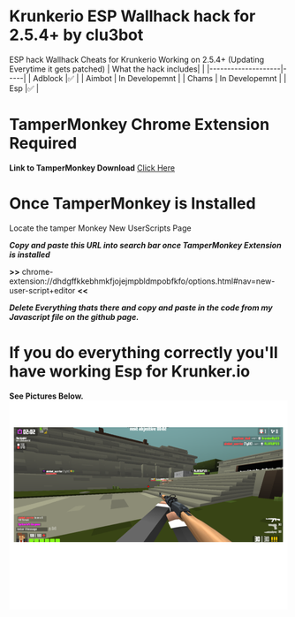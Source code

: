 # Krunkerio ESP Wallhack hack for 2.5.4+ by clu3bot
ESP hack Wallhack Cheats for Krunkerio Working on 2.5.4+ (Updating Everytime it gets patched) 
| What the hack includes|   |
|--------------------|-----|
| Adblock            |✅  |
| Aimbot             | In Developemnt    |
| Chams              | In Developemnt    |
| Esp                |✅  |
# TamperMonkey Chrome Extension Required
**Link to TamperMonkey Download**
[Click Here](https://chrome.google.com/webstore/detail/tampermonkey/dhdgffkkebhmkfjojejmpbldmpobfkfo?hl=en)

# Once TamperMonkey is Installed

Locate the tamper Monkey New UserScripts Page 

***Copy and paste this URL into search bar once TamperMonkey Extension is installed***

**>>** chrome-extension://dhdgffkkebhmkfjojejmpbldmpobfkfo/options.html#nav=new-user-script+editor **<<**

***Delete Everything thats there and copy and paste in the code from my Javascript file on the github page.***

# If you do everything correctly you'll have working Esp for Krunker.io
**See Pictures Below.**
![KrunkerImage](/images/image1.png)
